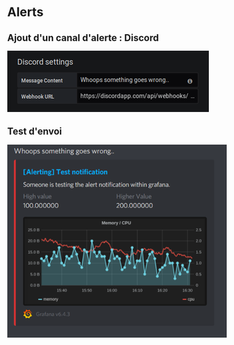 # Alerts

## Ajout d'un canal d'alerte : Discord

!['Alert config'](https://github.com/BouBooo/AdminBDD/blob/master/img/alert_1.PNG "Alert")


## Test d'envoi 

!['Alert config'](https://github.com/BouBooo/AdminBDD/blob/master/img/alert.PNG "Alert")
